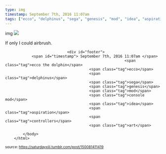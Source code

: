 ```yaml
---
type: img
timestamp: September 7th, 2016 11:07am
tags: ["ecco", "delphinus", "sega", "genesis", "mod", "idea", "aspiration", "controllers", "art"]
---
```

img
<img src="https://saturdayxiii.github.io/media/150081411419.png"/>
                                                                                          
If only I could airbrush.
 
                                    
                
                
                
                
                                <div id="footer">
                <span id="timestamp"> September 7th, 2016 11:07am </span>
                                                          <span class="tag">ecco the dolphin</span>
                                          <span class="tag">ecco</span>
                                          <span class="tag">delphinus</span>
                                          <span class="tag">sega</span>
                                          <span class="tag">genesis</span>
                                          <span class="tag">mod</span>
                                          <span class="tag">console mod</span>
                                          <span class="tag">idea</span>
                                          <span class="tag">aspiration</span>
                                          <span class="tag">controllers</span>
                                          <span class="tag">art</span>
                                                    
            </body>
        </html>

        
<small>source: https://saturdayxiii.tumblr.com/post/150081411419</small>